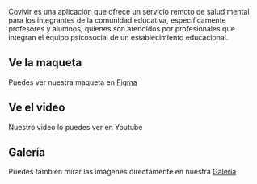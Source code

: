 Covivir es una aplicación que ofrece un servicio remoto de salud mental para los integrantes de la comunidad educativa, específicamente profesores y alumnos, quienes son atendidos por profesionales que integran el equipo psicosocial de un establecimiento educacional. 

## Ve la maqueta

Puedes ver nuestra maqueta en [Figma](https://www.figma.com/file/AOyJLJcUw1jIj7AyPnkDat/App-CoVivir?node-id=0%3A1)

## Ve el video

Nuestro video lo puedes ver en Youtube

## Galería

Puedes también mirar las imágenes directamente en nuestra [Galería](gallery)
